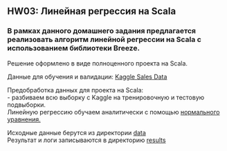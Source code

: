##  HW03: Линейная регрессия на Scala

### В рамках данного домашнего задания предлагается реализовать алгоритм линейной регрессии на Scala с использованием библиотеки Breeze.

Решение оформлено в виде полноценного проекта на Scala.<br>

Данные для обучения и валидации: <a href='https://www.kaggle.com/datasets/shrutipandit707/salesdata'>Kaggle Sales Data</a><br>

Предобработка данных для проекта на Scala: <a href=''></a><br> - разбиваем всю выборку с Kaggle на тренировочную и тестовую подвыборки.<br>
Линейную регрессию обучаем аналитически с помощью <a href='https://itchef.ru/articles/15434/'>нормального уравнения.</a><br>

Исходные данные берутся из директории <a href=''>data</a><br>
Результат и логи записываются в директорию <a href=''>results</a><br>


 